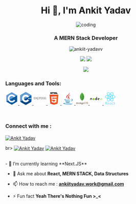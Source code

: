 <h1 align="center">Hi 👋, I'm Ankit Yadav</h1>

<p align="center">
 <img alt="coding" width="400" src="https://user-images.githubusercontent.com/55389276/140866485-8fb1c876-9a8f-4d6a-98dc-08c4981eaf70.gif">
</p>

<h3 align="center">A MERN Stack Developer</h3>

<p align="center"> <img src="https://komarev.com/ghpvc/?username=helloodeveloper&label=Profile%20views&color=0e75b6&style=flat" alt="ankiit-yadavv" /> </p>
<p width="100%" align="center">
 <img width="45%" src="https://github-readme-stats.vercel.app/api?username=helloodeveloper&show_icons=true&theme=tokyonight&count_private=true&include_all_commits=true" />
 <img width="43%"  src="https://github-readme-stats.vercel.app/api/top-langs/?username=helloodeveloper&theme=tokyonight&layout=compact" />
</p>

<p width="100%" align="center">
 <img width="50%" src="https://github-readme-streak-stats.herokuapp.com/?user=helloodeveloper&theme=tokyonight" />
</p>

<h3 align="left">Languages and Tools:</h3>
<p align="left"> <a href="https://www.cprogramming.com/" target="_blank" rel="noreferrer"> <img src="https://raw.githubusercontent.com/devicons/devicon/master/icons/c/c-original.svg" alt="c" width="40" height="40"/> </a> <a href="https://www.w3schools.com/cpp/" target="_blank" rel="noreferrer"> <img src="https://raw.githubusercontent.com/devicons/devicon/master/icons/cplusplus/cplusplus-original.svg" alt="cplusplus" width="40" height="40"/> </a> <a href="https://expressjs.com" target="_blank" rel="noreferrer"> <img src="https://raw.githubusercontent.com/devicons/devicon/master/icons/express/express-original-wordmark.svg" alt="express" width="40" height="40"/> </a> <a href="https://www.w3.org/html/" target="_blank" rel="noreferrer"> <img src="https://raw.githubusercontent.com/devicons/devicon/master/icons/html5/html5-original-wordmark.svg" alt="html5" width="40" height="40"/> </a> <a href="https://www.java.com" target="_blank" rel="noreferrer"> <img src="https://raw.githubusercontent.com/devicons/devicon/master/icons/java/java-original.svg" alt="java" width="40" height="40"/> </a> <a href="https://www.mongodb.com/" target="_blank" rel="noreferrer"> <img src="https://raw.githubusercontent.com/devicons/devicon/master/icons/mongodb/mongodb-original-wordmark.svg" alt="mongodb" width="40" height="40"/> </a> <a href="https://nodejs.org" target="_blank" rel="noreferrer"> <img src="https://raw.githubusercontent.com/devicons/devicon/master/icons/nodejs/nodejs-original-wordmark.svg" alt="nodejs" width="40" height="40"/> </a> <a href="https://reactjs.org/" target="_blank" rel="noreferrer"> <img src="https://raw.githubusercontent.com/devicons/devicon/master/icons/react/react-original-wordmark.svg" alt="react" width="40" height="40"/> </a> </p>
</br>
<p align="">
<h3 align="left">Connect with me :</h3>
<p align="left">
<a href="https://linkedin.com/in/ankiit-yadav" target="blank"><img align="center" src="https://raw.githubusercontent.com/rahuldkjain/github-profile-readme-generator/master/src/images/icons/Social/linked-in-alt.svg" alt="Ankit Yadav" height="30" width="40" /></a>
</p>br>
<a href="https://instagram.com/ankiityadavv" target="blank"><img align="center" src="https://raw.githubusercontent.com/rahuldkjain/github-profile-readme-generator/master/src/images/icons/Social/instagram.svg" alt="Ankit Yadav" height="30" width="40" /></a>
<a href="https://auth.geeksforgeeks.org/user/ankiityadavv" target="blank"><img align="center" src="https://raw.githubusercontent.com/rahuldkjain/github-profile-readme-generator/master/src/images/icons/Social/geeks-for-geeks.svg" alt="Ankit Yadav" height="30" width="40" /></a>
</p>
</p>
</br>
- 🌱 I’m currently learning **Next.JS**

- 💬 Ask me about **React, MERN STACK, Data Structures**

- 📫 How to reach me : **ankiityadav.work@gmail.com**

- ⚡ Fun fact **Yeah There's Nothing Fun >_<**
 

